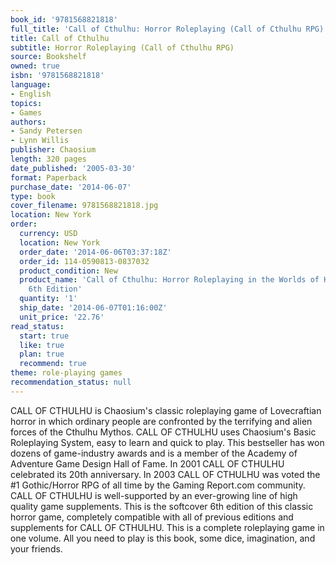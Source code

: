 ```yaml
---
book_id: '9781568821818'
full_title: 'Call of Cthulhu: Horror Roleplaying (Call of Cthulhu RPG)'
title: Call of Cthulhu
subtitle: Horror Roleplaying (Call of Cthulhu RPG)
source: Bookshelf
owned: true
isbn: '9781568821818'
language:
- English
topics:
- Games
authors:
- Sandy Petersen
- Lynn Willis
publisher: Chaosium
length: 320 pages
date_published: '2005-03-30'
format: Paperback
purchase_date: '2014-06-07'
type: book
cover_filename: 9781568821818.jpg
location: New York
order:
  currency: USD
  location: New York
  order_date: '2014-06-06T03:37:18Z'
  order_id: 114-0590813-0837032
  product_condition: New
  product_name: 'Call of Cthulhu: Horror Roleplaying in the Worlds of H. P. Lovecraft,
    6th Edition'
  quantity: '1'
  ship_date: '2014-06-07T01:16:00Z'
  unit_price: '22.76'
read_status:
  start: true
  like: true
  plan: true
  recommend: true
theme: role-playing games
recommendation_status: null
---
```

CALL OF CTHULHU is Chaosium's classic roleplaying game of Lovecraftian horror in which ordinary people are confronted by the terrifying and alien forces of the Cthulhu Mythos. CALL OF CTHULHU uses Chaosium's Basic Roleplaying System, easy to learn and quick to play. This bestseller has won dozens of game-industry awards and is a member of the Academy of Adventure Game Design Hall of Fame. In 2001 CALL OF CTHULHU celebrated its 20th anniversary. In 2003 CALL OF CTHULHU was voted the #1 Gothic/Horror RPG of all time by the Gaming Report.com community. CALL OF CTHULHU is well-supported by an ever-growing line of high quality game supplements. This is the softcover 6th edition of this classic horror game, completely compatible with all of previous editions and supplements for CALL OF CTHULHU. This is a complete roleplaying game in one volume. All you need to play is this book, some dice, imagination, and your friends.

